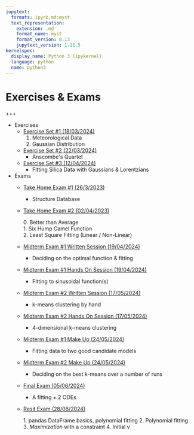 ```yaml
---
jupytext:
  formats: ipynb,md:myst
  text_representation:
    extension: .md
    format_name: myst
    format_version: 0.13
    jupytext_version: 1.11.5
kernelspec:
  display_name: Python 3 (ipykernel)
  language: python
  name: python3
---
```


# Exercises & Exams

+++

* Exercises
    * [Exercise Set #1 (18/03/2024)](Exams_HWs/FIZ228_Exercises_01)
        1. Meteorological Data
        2. Gaussian Distribution
    * [Exercise Set #2 (22/03/2024)](Exams_HWs/FIZ228_Exercises_02)
        * Anscombe's Quartet
    * [Exercise Set #3 (12/04/2024)](Exams_HWs/FIZ228_Exercises_03)
        * Fitting Silica Data with Gaussians & Lorentzians
* Exams
    * [Take Home Exam #1 (26/3/2023)](Exams_HWs/FIZ228_TakeHomeExam_01)
        * Structure Database
    * [Take Home Exam #2 (02/04/2023)](Exams_HWs/FIZ228_TakeHomeExam_02)
        
        0\. Better than Average  
        1\. Six Hump Camel Function  
        2\. Least Square Fitting (Linear / Non-Linear)  
    * [Midterm Exam #1 Written Session (19/04/2024)](Exams_HWs/FIZ228_20232_MT1_WrittenExam)  
        * Deciding on the optimal function & fitting
    * [Midterm Exam #1 Hands On Session (19/04/2024)](Exams_HWs/FIZ228_20232_MT1_HandsOnExam)  
        * Fitting to sinusoidal function(s)
    * [Midterm Exam #2 Written Session (17/05/2024)](Exams_HWs/FIZ228_20232_MT2_WrittenExam)  
        * k-means clustering by hand
    * [Midterm Exam #2 Hands On Session (17/05/2024)](Exams_HWs/FIZ228_20232_MT2_HandsOnExam)  
        * 4-dimensional k-means clustering
    * [Midterm Exam #1 Make Up (24/05/2024)](Exams_HWs/FIZ228_20232_MT1_MakeUpExam)  
        * Fitting data to two good candidate models
    * [Midterm Exam #2 Make Up (24/05/2024)](Exams_HWs/FIZ228_20232_MT2_MakeUpExam)  
        * Deciding on the best k-means over a number of runs
    * [Final Exam (05/06/2024)](Exams_HWs/FIZ228_20232_FinalExam)  
        * A fitting + 2 ODEs
    * [Resit Exam (28/06/2024)](Exams_HWs/FIZ228_20232_ResitExam)
        
        1\. pandas DataFrame basics, polynomial fitting
        2\. Polynomial fitting
        3\. _Maximization_ with a constraint
        4\. Initial v

```{code-cell} ipython3

```
